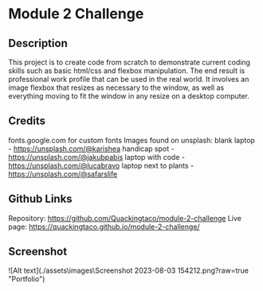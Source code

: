 # Module 2 Challenge
## Description
This project is to create code from scratch to demonstrate current coding skills such as basic html/css and flexbox manipulation. The end result is professional work profile that can be used in the real world. It involves an image flexbox that resizes as necessary to the window, as well as everything moving to fit the window in any resize on a desktop computer.
## Credits
fonts.google.com for custom fonts
Images found on unsplash: 
blank laptop - https://unsplash.com/@karishea
handicap spot - https://unsplash.com/@jakubpabis
laptop with code - https://unsplash.com/@lucabravo
laptop next to plants - https://unsplash.com/@safarslife

## Github Links
Repository: https://github.com/Quackingtaco/module-2-challenge
Live page: https://quackingtaco.github.io/module-2-challenge/

## Screenshot
![Alt text](./assets\images\Screenshot 2023-08-03 154212.png?raw=true "Portfolio")
